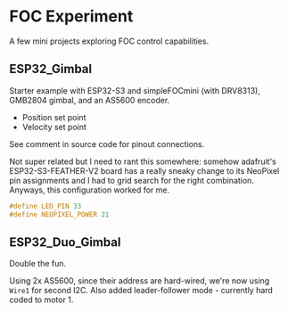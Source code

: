 # FOC Experiment

A few mini projects exploring FOC control capabilities.


## ESP32_Gimbal

Starter example with ESP32-S3 and simpleFOCmini (with DRV8313), GMB2804 gimbal, and an AS5600 encoder.

- Position set point
- Velocity set point

See comment in source code for pinout connections.

Not super related but I need to rant this somewhere: somehow adafruit's ESP32-S3-FEATHER-V2 board has a really sneaky change to its NeoPixel pin assignments and I had to grid search for the right combination. Anyways, this configuration worked for me.

```cpp
#define LED_PIN 33
#define NEOPIXEL_POWER 21
```


## ESP32_Duo_Gimbal

Double the fun. 

Using 2x AS5600, since their address are hard-wired, we're now using `Wire1` for second I2C. Also added leader-follower mode - currently hard coded to motor 1. 